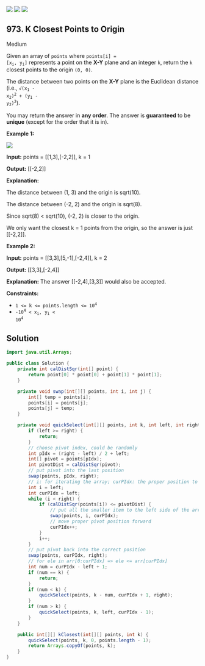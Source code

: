 [![](https://img.shields.io/github/stars/javadev/LeetCode-in-Java?label=Stars&style=flat-square)](https://github.com/javadev/LeetCode-in-Java)
[![](https://img.shields.io/github/forks/javadev/LeetCode-in-Java?label=Fork%20me%20on%20GitHub%20&style=flat-square)](https://github.com/javadev/LeetCode-in-Java/fork)
[![](https://img.shields.io/badge/-LeetCode%20in%20Kotlin-blue?style=flat-square)](https://github.com/javadev/LeetCode-in-Kotlin)

## 973\. K Closest Points to Origin

Medium

Given an array of `points` where <code>points[i] = [x<sub>i</sub>, y<sub>i</sub>]</code> represents a point on the **X-Y** plane and an integer `k`, return the `k` closest points to the origin `(0, 0)`.

The distance between two points on the **X-Y** plane is the Euclidean distance (i.e., <code>√(x<sub>1</sub> - x<sub>2</sub>)<sup>2</sup> + (y<sub>1</sub> - y<sub>2</sub>)<sup>2</sup></code>).

You may return the answer in **any order**. The answer is **guaranteed** to be **unique** (except for the order that it is in).

**Example 1:**

![](https://assets.leetcode.com/uploads/2021/03/03/closestplane1.jpg)

**Input:** points = \[\[1,3],[-2,2]], k = 1

**Output:** [[-2,2]]

**Explanation:**

The distance between (1, 3) and the origin is sqrt(10).

The distance between (-2, 2) and the origin is sqrt(8).

Since sqrt(8) < sqrt(10), (-2, 2) is closer to the origin.

We only want the closest k = 1 points from the origin, so the answer is just [[-2,2]].

**Example 2:**

**Input:** points = \[\[3,3],[5,-1],[-2,4]], k = 2

**Output:** [[3,3],[-2,4]]

**Explanation:** The answer [[-2,4],[3,3]] would also be accepted.

**Constraints:**

*   <code>1 <= k <= points.length <= 10<sup>4</sup></code>
*   <code>-10<sup>4</sup> < x<sub>i</sub>, y<sub>i</sub> < 10<sup>4</sup></code>

## Solution

```java
import java.util.Arrays;

public class Solution {
    private int calDistSqr(int[] point) {
        return point[0] * point[0] + point[1] * point[1];
    }

    private void swap(int[][] points, int i, int j) {
        int[] temp = points[i];
        points[i] = points[j];
        points[j] = temp;
    }

    private void quickSelect(int[][] points, int k, int left, int right) {
        if (left >= right) {
            return;
        }
        // choose pivot index, could be randomly
        int pIdx = (right - left) / 2 + left;
        int[] pivot = points[pIdx];
        int pivotDist = calDistSqr(pivot);
        // put pivot into the last position
        swap(points, pIdx, right);
        // i: for iterating the array; curPIdx: the proper position to put pivot later
        int i = left;
        int curPIdx = left;
        while (i < right) {
            if (calDistSqr(points[i]) <= pivotDist) {
                // put all the smaller item to the left side of the array
                swap(points, i, curPIdx);
                // move proper pivot position forward
                curPIdx++;
            }
            i++;
        }
        // put pivot back into the correct position
        swap(points, curPIdx, right);
        // for ele in arr[0:curPIdx] => ele <= arr[curPIdx]
        int num = curPIdx - left + 1;
        if (num == k) {
            return;
        }
        if (num < k) {
            quickSelect(points, k - num, curPIdx + 1, right);
        }
        if (num > k) {
            quickSelect(points, k, left, curPIdx - 1);
        }
    }

    public int[][] kClosest(int[][] points, int k) {
        quickSelect(points, k, 0, points.length - 1);
        return Arrays.copyOf(points, k);
    }
}
```